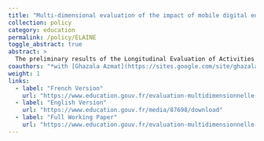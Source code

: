 ```yaml
---
title: "Multi-dimensional evaluation of the impact of mobile digital equipment on student learnings: Preliminary results of the effects of the 2015 Digital Plan"
collection: policy
category: education
permalink: /policy/ELAINE
toggle_abstract: true
abstract: >
  The preliminary results of the Longitudinal Evaluation of Activities related to Digital Education ("Élaine" in French) report on the effects of allocating mobile digital equipment (mainly tablets) on student learnings in 7th and 8th grades. These equipment were especially distributed within the framework of the Digital Plan implemented from 2015, in the form of tablets, individually (individual mobile equipment - 1-to-1 tablets) or collectively (mobile classrooms - MC). At the end of 7th grade, we observe a positive effect of 1-to-1 tablets on the student results in French oral comprehension and on their digital skills. At the end of 8th grade, the results of students receiving 1-to-1 tablets also show a positive evolution in French reading comprehension and in mathematics compared to non-equipped students. In general, the effects measured two years after the distribution of 1-to-1 tablets correspond to the progression of one rank in the class for a median student. A positive impact of MC of the same magnitude can also be observed on mathematical and digital skills of 8th graders at the end of the school year. The first analyses also show some differentiated effects of mobile digital equipment according to student gender, their social background or the social composition of their school. Data on the use of digital equipment inside and outside the classroom, as well as the adoption of equipment by teachers allow us to explore potential mechanisms. 1-to-1 tablets availability leads teachers to include digital technologies to a greater extent into their practices, while the availability of MC, on the other hand, has no effect.
coauthors: "*with [Ghazala Azmat](https://sites.google.com/site/ghazalaazmat/home), [Denis Fougère](https://www.sciencespo.fr/cris/fr/annuaire/fougere-denis/), [Alexis Lermite](https://fr.linkedin.com/in/alexis-lermite) and [Clémence Lobut](https://www.povertyactionlab.org/fr/person/lobut?lang=fr)*"
weight: 1
links:
  - label: "French Version"
    url: "https://www.education.gouv.fr/evaluation-multidimensionnelle-de-l-impact-d-equipements-numeriques-mobiles-sur-les-apprentissages-309284"
  - label: "English Version"
    url: "https://www.education.gouv.fr/media/87698/download"
  - label: "Full Working Paper"
    url: "https://www.education.gouv.fr/evaluation-multidimensionnelle-de-l-impact-de-l-utilisation-d-equipements-numeriques-mobiles-sur-les-309290"
---
```

